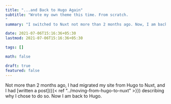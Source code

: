 ```yaml
---
title: "...and Back to Hugo Again"
subtitle: "Wrote my own theme this time. From scratch. 
"
summary: "I switched to Nuxt not more than 2 months ago. Now, I am back to using Hugo, and intend to do so for the forseeable future."

date: 2021-07-06T15:16:36+05:30
lastmod: 2021-07-06T15:16:36+05:30

tags: []

math: false

draft: true
featured: false
---
```


Not more than 2 months ago, I had migrated my site from Hugo to Nuxt, and I had [written a post]({{< ref "../moving-from-hugo-to-nuxt" >}}) describing why I chose to do so. Now I am back to Hugo. 


